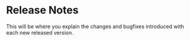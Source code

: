 # Release Notes

This will be where you explain the changes and bugfixes introduced with each new released version.